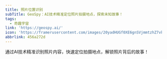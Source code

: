 ```yaml
---
title: 照片位置识别
subTitle: GeoSpy：AI技术精准定位照片拍摄地点，探索未知故事！
tags:
  - 奇趣宇宙
link: 'https://geospy.ai/'
icon: 'https://framerusercontent.com/images/20yadHUGf0XE6gnSVjmmtzhZ7vk.png'
abbrlink: 456a272d
---
```


通过AI技术精准识别照片内容，快速定位拍摄地点，解锁照片背后的故事！